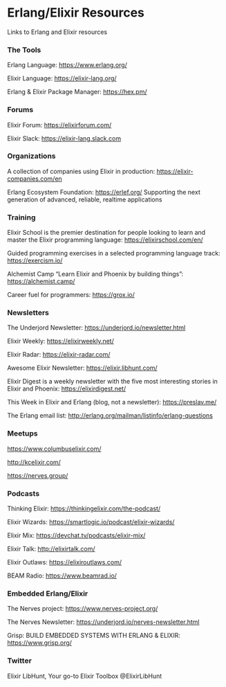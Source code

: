 # Erlang/Elixir Resources
Links to Erlang and Elixir resources

### The Tools

Erlang Language: https://www.erlang.org/

Elixir Language: https://elixir-lang.org/

Erlang & Elixir Package Manager: https://hex.pm/

### Forums

Elixir Forum: https://elixirforum.com/

Elixir Slack: https://elixir-lang.slack.com


### Organizations

A collection of companies using Elixir in production: https://elixir-companies.com/en

Erlang Ecosystem Foundation: https://erlef.org/
Supporting the next generation of advanced, reliable, realtime applications

### Training

Elixir School is the premier destination for people looking to learn and master the Elixir programming language: https://elixirschool.com/en/

Guided programming exercises in a selected programming language track: https://exercism.io/

Alchemist Camp “Learn Elixir and Phoenix by building things”: https://alchemist.camp/

Career fuel for programmers: https://grox.io/

### Newsletters

The Underjord Newsletter: https://underjord.io/newsletter.html

Elixir Weekly: https://elixirweekly.net/

Elixir Radar: https://elixir-radar.com/

Awesome Elixir Newsletter: https://elixir.libhunt.com/

Elixir Digest is a weekly newsletter with the five most interesting stories in Elixir and Phoenix: https://elixirdigest.net/

This Week in Elixir and Erlang (blog, not a newsletter): https://preslav.me/

The Erlang email list: http://erlang.org/mailman/listinfo/erlang-questions

### Meetups

https://www.columbuselixir.com/

http://kcelixir.com/

https://nerves.group/

### Podcasts

Thinking Elixir: https://thinkingelixir.com/the-podcast/

Elixir Wizards: https://smartlogic.io/podcast/elixir-wizards/

Elixir Mix: https://devchat.tv/podcasts/elixir-mix/

Elixir Talk: http://elixirtalk.com/

Elixir Outlaws: https://elixiroutlaws.com/

BEAM Radio: https://www.beamrad.io/

### Embedded Erlang/Elixir

The Nerves project: https://www.nerves-project.org/

The Nerves Newsletter: https://underjord.io/nerves-newsletter.html

Grisp: BUILD EMBEDDED SYSTEMS WITH ERLANG & ELIXIR: https://www.grisp.org/

### Twitter

Elixir LibHunt, Your go-to Elixir Toolbox
@ElixirLibHunt
